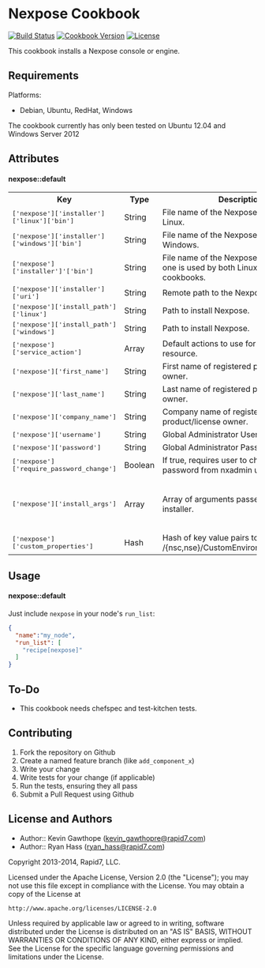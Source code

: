 Nexpose Cookbook
==========
[![Build Status](https://travis-ci.org/rapid7-cookbooks/nexpose.svg)](https://travis-ci.org/rapid7-cookbooks/nexpose)
[![Cookbook Version](https://img.shields.io/cookbook/v/nexpose.svg)](https://supermarket.chef.io/cookbooks/nexpose)
[![License](https://img.shields.io/badge/license-Apache_2-blue.svg)](https://www.apache.org/licenses/LICENSE-2.0)

This cookbook installs a Nexpose console or engine.

Requirements
------------

Platforms:

* Debian, Ubuntu, RedHat, Windows

The cookbook currently has only been tested on Ubuntu 12.04 and Windows Server 2012

Attributes
----------

#### nexpose::default
<table>
  <tr>
    <th>Key</th>
    <th>Type</th>
    <th>Description</th>
    <th>Default</th>
  </tr>
  <tr>
    <td><tt>['nexpose']['installer']['linux']['bin']</tt></td>
    <td>String</td>
    <td>File name of the Nexpose installer for Linux.</tt></td>
    <td><tt>NeXposeSetup-Linux64.bin</tt></td>
  </tr>
  <tr>
    <td><tt>['nexpose']['installer']['windows']['bin']</tt></td>
    <td>String</td>
    <td>File name of the Nexpose installer for Windows.</tt></td>
    <td><tt>NeXposeSetup-Windows64.exe</tt></td>
  </tr>
  <tr>
    <td><tt>['nexpose']['installer']'['bin']</tt></td>
    <td>String</td>
    <td>File name of the Nexpose installer. This is one is used by both Linux and Windows cookbooks.</td>
    <td><tt>node['nexpose']['installer'][node['os']]['bin']</tt></td>
  </tr>
  <tr>
    <td><tt>['nexpose']['installer']['uri']</tt></td>
    <td>String</td>
    <td>Remote path to the Nexpose installer.</td>
    <td><tt>http://download2.rapid7.com/download/NeXpose-v4/#{node['nexpose']['installer']['bin']}</tt></td>
  </tr>
  <tr>
    <td><tt>['nexpose']['install_path']['linux']</tt></td>
    <td>String</td>
    <td>Path to install Nexpose.</td>
    <td><tt>/opt/rapid7/nexpose</tt></td>
  </tr>
  <tr>
    <td><tt>['nexpose']['install_path']['windows']</tt></td>
    <td>String</td>
    <td>Path to install Nexpose.</td>
    <td><tt>C:\Program Files\Rapid7\Nexpose</tt></td>
  </tr>
  <tr>
    <td><tt>['nexpose']['service_action']</tt></td>
    <td>Array</td>
    <td>Default actions to use for the service resource.</td>
    <td><tt>[:enable, :start]</tt></td>
  </tr>
  <tr>
    <td><tt>['nexpose']['first_name']</tt></td>
    <td>String</td>
    <td>First name of registered product/license owner.</td>
    <td><tt>Nexpose</tt></td>
  </tr>
  <tr>
    <td><tt>['nexpose']['last_name']</tt></td>
    <td>String</td>
    <td>Last name of registered product/license owner.</td>
    <td><tt>Dev</tt></td>
  </tr>
  <tr>
    <td><tt>['nexpose']['company_name']</tt></td>
    <td>String</td>
    <td>Company name of registered product/license owner.</td>
    <td><tt>Rapid7</tt></td>
  </tr>
  <tr>
    <td><tt>['nexpose']['username']</tt></td>
    <td>String</td>
    <td>Global Administrator Username</td>
    <td><tt>nxadmin</tt></td>
  </tr>
  <tr>
    <td><tt>['nexpose']['password']</tt></td>
    <td>String</td>
    <td>Global Administrator Password</td>
    <td><tt>nxadmin</tt></td>
  </tr>
  <tr>
    <td><tt>['nexpose']['require_password_change']</tt></td>
    <td>Boolean</td>
    <td>If true, requires user to change their password from nxadmin upon first login</td>
    <td><tt>false</tt></td>
  </tr>
  <tr>
    <td><tt>['nexpose']['install_args']</tt></td>
    <td>Array</td>
    <td>Array of arguments passed to the installer.<tt>
    <td><tt>['-q', '-dir', node['nexpose']['install_path'][node[os]], '-Dinstall4j.suppressUnattendedReboot=' + node['nexpose']['suppress_reboot'].to_s, '-varfile', File.join(Chef::Config['file_cache_path'], 'response.varfile')]</td></tt>
  </tr>
  <tr>
    <td><tt>['nexpose']['custom_properties']</tt></td>
    <td>Hash</td>
    <td>Hash of key value pairs to be written to <install_path>/{nsc,nse}/CustomEnvironment.properties<tt>
    <td><tt>{}</tt></td>
  </tr>
</table>

Usage
-----
#### nexpose::default
Just include `nexpose` in your node's `run_list`:

```json
{
  "name":"my_node",
  "run_list": [
    "recipe[nexpose]"
  ]
}
```

To-Do
-----
- This cookbook needs chefspec and test-kitchen tests.

Contributing
------------
1. Fork the repository on Github
2. Create a named feature branch (like `add_component_x`)
3. Write your change
4. Write tests for your change (if applicable)
5. Run the tests, ensuring they all pass
6. Submit a Pull Request using Github

License and Authors
-------------------

- Author:: Kevin Gawthope (<kevin_gawthopre@rapid7.com>)
- Author:: Ryan Hass (<ryan_hass@rapid7.com>)

Copyright 2013-2014, Rapid7, LLC.

Licensed under the Apache License, Version 2.0 (the "License");
you may not use this file except in compliance with the License.
You may obtain a copy of the License at

    http://www.apache.org/licenses/LICENSE-2.0

Unless required by applicable law or agreed to in writing, software
distributed under the License is distributed on an "AS IS" BASIS,
WITHOUT WARRANTIES OR CONDITIONS OF ANY KIND, either express or implied.
See the License for the specific language governing permissions and
limitations under the License.
